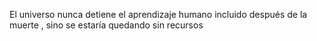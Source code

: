 El universo nunca detiene el aprendizaje humano incluido después de la muerte , sino se estaría quedando sin recursos 